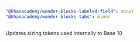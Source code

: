 ```yaml
---
"@khanacademy/wonder-blocks-labeled-field": minor
"@khanacademy/wonder-blocks-tabs": minor
---
```


Updates sizing tokens used internally to Base 10
